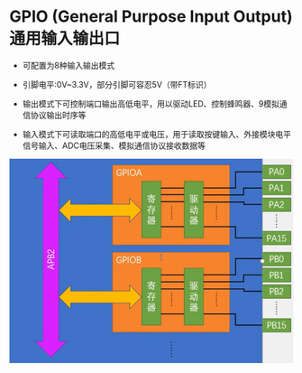 # GPIO (General Purpose Input Output)通用输入输出口

- 可配置为8种输入输出模式

- 引脚电平:0V~3.3V，部分引脚可容忍5V（带FT标识）

- 输出模式下可控制端口输出高低电平，用以驱动LED、控制蜂鸣器、9模拟通信协议输出时序等
- 输入模式下可读取端口的高低电平或电压，用于读取按键输入、外接模块电平信号输入、ADC电压采集、模拟通信协议接收数据等

![image-20230620220317316](./img/image-20230620220317316.png)